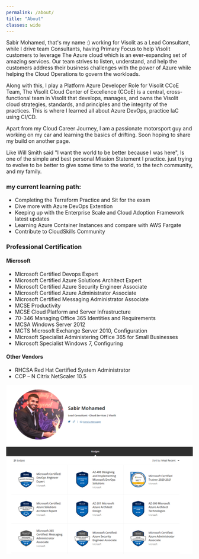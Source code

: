 ```yaml
---
permalink: /about/
title: "About"
classes: wide
---
```


Sabir Mohamed, that's my name :) working for Visolit as a Lead Consultant, while I drive team Consultants, having Primary Focus to help Visolit customers to leverage The Azure cloud which is an ever-expanding set of amazing services. Our team strives to listen, understand, and help the customers address their business challenges with the power of Azure while helping the Cloud Operations to govern the workloads.

Along with this, I play a Platform Azure Developer Role for Visolit CCoE Team, The Visolit Cloud Center of Excellence (CCoE) is a central, cross-functional team in Visolit that develops, manages, and owns the Visolit cloud strategies, standards, and principles and the integrity of the practices. This is where I learned all about Azure DevOps, practice IaC using CI/CD.

Apart from my Cloud Career Journey, I am a passionate motorsport guy and working on my car and learning the basics of drifting. Soon hoping to share my build on another page.

Like Will Smith said "I want the world to be better because I was here", Is one of the simple and best personal Mission Statement I practice. just trying to evolve to be better to give some time to the world, to the tech community, and my family.

### my current learning path:

- Completing the Terraform Practice and Sit for the exam
- Dive more with Azure DevOps Extention
- Keeping up with the Enterprise Scale and Cloud Adoption Framework latest updates
- Learning Azure Container Instances and compare with AWS Fargate
- Contribute to CloudSkills Community

### Professional Certification

#### Microsoft
- Microsoft Certified Devops Expert
- Microsoft Certified Azure Solutions Architect Expert
- Microsoft Certified Azure Security Engineer Associate
- Microsoft Certified Azure Administrator Associate
- Microsoft Certified Messaging Administrator Associate
- MCSE Productivity
- MCSE Cloud Platform and Server Infrastructure
- 70-346 Managing Office 365 Identities and Requirements
- MCSA Windows Server 2012
- MCTS Microsoft Exchange Server 2010, Configuration
- Microsoft Specialist Administering Office 365 for Small Businesses
- Microsoft Specialist Windows 7, Configuring

#### Other Vendors
- RHCSA Red Hat Certified System Administrator
- CCP – N Citrix NetScaler 10.5

![Certifications.PNG](/CloudSkills/images/Certifications.PNG)
